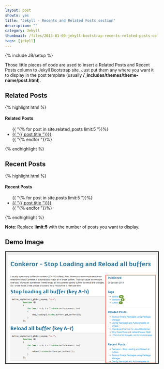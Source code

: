 ```yaml
---
layout: post
showtn: yes
title: "Jekyll - Recents and Related Posts section"
description: ""
category: Jekyll
thumbnail: /files/2013-01-09-jekyll-bootstrap-recents-related-posts-column/thumbnail.png
tags: [jekyll]
---
```

{% include JB/setup %}

Those little pieces of code are used to insert a Related Posts and Recent Posts
column to Jekyll Bootstrap site. Just put them any where you want it to display
in the post template (usually **/_includes/themes/theme-name/post.html**).

## Related Posts

{% highlight html %}
<h4>Related Posts</h4>
<ul>
  {{ "{% for post in site.related_posts limit:5 "}}%}
  <li><a href="{{ "{{ BASE_PATH "}}}}{{"{{ post.url "}}}}">{{ "{{ post.title "}}}}</a></li>
  {{ "{% endfor "}}%}
</ul>
{% endhighlight %}

<!-- more -->

## Recent Posts

{% highlight html %}
<h4>Recent Posts</h4>
<ul>
  {{ "{% for post in site.posts limit:5 "}}%}
  <li><a href="{{ "{{ BASE_PATH "}}}}{{ "{{ post.url "}}}}">{{ "{{ post.title "}}}}</a></li>
  {{ "{% endfor "}}%}
</ul>	
{% endhighlight %}

**Note**: Replace **limit:5** with the number of posts you want to display.

## Demo Image

<img src="/files/2013-01-09-jekyll-bootstrap-recents-related-posts-column/thumbnail.png"
style="border-style:solid; border-width:2px" />
